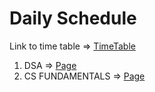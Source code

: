 # Daily Schedule
Link to time table => [TimeTable](TimeTable.md)


1. DSA => [Page](DSA.md)
2. CS FUNDAMENTALS => [Page](CS_FUNDAMENTALS.md)